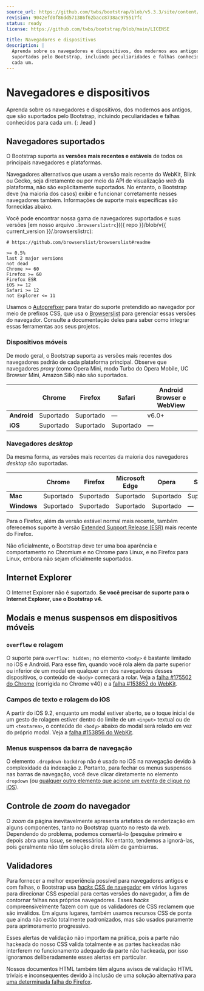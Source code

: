 ```yaml
---
source_url: https://github.com/twbs/bootstrap/blob/v5.3.3/site/content/docs/5.3/getting-started/browsers-devices.md
revision: 9042efd0f86dd571386f62bacc8738ac975517fc
status: ready
license: https://github.com/twbs/bootstrap/blob/main/LICENSE

title: Navegadores e dispositivos
description: |
  Aprenda sobre os navegadores e dispositivos, dos modernos aos antigos, que são
  suportados pelo Bootstrap, incluindo peculiaridades e falhas conhecidos para
  cada um.
---
```


# Navegadores e dispositivos

Aprenda sobre os navegadores e dispositivos, dos modernos aos antigos, que são
suportados pelo Bootstrap, incluindo peculiaridades e falhas conhecidos para
cada um.
{: .lead }

## Navegadores suportados

O Bootstrap suporta as **versões mais recentes e estáveis** de todos os
principais navegadores e plataformas.

Navegadores alternativos que usam a versão mais recente do WebKit, Blink ou
Gecko, seja diretamente ou por meio da API de visualização _web_ da plataforma,
não são explicitamente suportados.
No entanto, o Bootstrap deve (na maioria dos casos) exibir e funcionar
corretamente nesses navegadores também.
Informações de suporte mais específicas são fornecidas abaixo.

Você pode encontrar nossa gama de navegadores suportados e suas versões
[em nosso arquivo `.browserslistrc`]({{ repo }}/blob/v{{ current_version }}/.browserslistrc):

```text
# https://github.com/browserslist/browserslist#readme

>= 0.5%
last 2 major versions
not dead
Chrome >= 60
Firefox >= 60
Firefox ESR
iOS >= 12
Safari >= 12
not Explorer <= 11
```

Usamos o [Autoprefixer](https://github.com/postcss/autoprefixer) para tratar do
suporte pretendido ao navegador por meio de prefixos CSS, que usa o
[Browserslist](https://github.com/browserslist/browserslist) para gerenciar
essas versões do navegador.
Consulte a documentação deles para saber como integrar essas ferramentas aos
seus projetos.

### Dispositivos móveis

De modo geral, o Bootstrap suporta as versões mais recentes dos navegadores
padrão de cada plataforma principal.
Observe que navegadores _proxy_ (como Opera Mini, modo Turbo do Opera Mobile, UC
Browser Mini, Amazon Silk) não são suportados.

|             | Chrome    | Firefox   | Safari    | Android Browser e WebView |
|-------------|-----------|-----------|-----------|---------------------------|
| **Android** | Suportado | Suportado | &mdash;   | v6.0+                     |
| **iOS**     | Suportado | Suportado | Suportado | &mdash;                   |

### Navegadores _desktop_

Da mesma forma, as versões mais recentes da maioria dos navegadores _desktop_
são suportadas.

|             | Chrome    | Firefox   | Microsoft Edge | Opera     | Safari    |
|-------------|-----------|-----------|----------------|-----------|-----------|
| **Mac**     | Suportado | Suportado | Suportado      | Suportado | Suportado |
| **Windows** | Suportado | Suportado | Suportado      | Suportado | &mdash;   |

Para o Firefox, além da versão estável normal mais recente, também oferecemos
suporte à versão
[Extended Support Release (ESR)](https://www.mozilla.org/pt-BR/firefox/enterprise/)
mais recente do Firefox.

Não oficialmente, o Bootstrap deve ter uma boa aparência e comportamento no
Chromium e no Chrome para Linux, e no Firefox para Linux, embora não sejam
oficialmente suportados.

## Internet Explorer

O Internet Explorer não é suportado.
**Se você precisar de suporte para o Internet Explorer, use o Bootstrap v4.**

## Modais e menus suspensos em dispositivos móveis

### `overflow` e rolagem

O suporte para `overflow: hidden;` no elemento `<body>` é bastante limitado no
iOS e Android.
Para esse fim, quando você rola além da parte superior ou inferior de um modal
em qualquer um dos navegadores desses dispositivos, o conteúdo de `<body>`
começará a rolar.
Veja a [falha #175502 do Chrome](https://issues.chromium.org/issues/40301599)
(corrigida no Chrome v40) e a
[falha #153852 do WebKit](https://bugs.webkit.org/show_bug.cgi?id=153852).

### Campos de texto e rolagem do iOS

A partir do iOS 9.2, enquanto um modal estiver aberto, se o toque inicial de um
gesto de rolagem estiver dentro do limite de um `<input>` textual ou de um
`<textarea>`, o conteúdo de `<body>` abaixo do modal será rolado em vez do
próprio modal.
Veja a
[falha #153856 do WebKit](https://bugs.webkit.org/show_bug.cgi?id=153856).

### Menus suspensos da barra de navegação

O elemento `.dropdown-backdrop` não é usado no iOS na navegação devido à
complexidade da indexação z.
Portanto, para fechar os menus suspensos nas barras de navegação, você deve
clicar diretamente no elemento `dropdown` (ou
[qualquer outro elemento que acione um evento de clique no iOS](https://developer.mozilla.org/pt-BR/docs/Web/API/Element/click_event#Safari_Mobile)).

## Controle de _zoom_ do navegador

O _zoom_ da página inevitavelmente apresenta artefatos de renderização em alguns
componentes, tanto no Bootstrap quanto no resto da _web_.
Dependendo do problema, podemos consertá-lo (pesquise primeiro e depois abra uma
_issue_, se necessário).
No entanto, tendemos a ignorá-las, pois geralmente não têm solução direta além
de gambiarras.

## Validadores

Para fornecer a melhor experiência possível para navegadores antigos e com
falhas, o Bootstrap usa [_hacks_ CSS de navegador](http://browserhacks.com/) em
vários lugares para direcionar CSS especial para certas versões do navegador, a
fim de contornar falhas nos próprios navegadores.
Esses _hacks_ compreensivelmente fazem com que os validadores de CSS reclamem
que são inválidos.
Em alguns lugares, também usamos recursos CSS de ponta que ainda não estão
totalmente padronizados, mas são usados puramente para aprimoramento
progressivo.

Esses alertas de validação não importam na prática, pois a parte não hackeada do
nosso CSS valida totalmente e as partes hackeadas não interferem no
funcionamento adequado da parte não hackeada, por isso ignoramos deliberadamente
esses alertas em particular.

Nossos documentos HTML também têm alguns avisos de validação HTML triviais e
inconsequentes devido à inclusão de uma solução alternativa para
[uma determinada falha do Firefox](https://bugzilla.mozilla.org/show_bug.cgi?id=654072).
